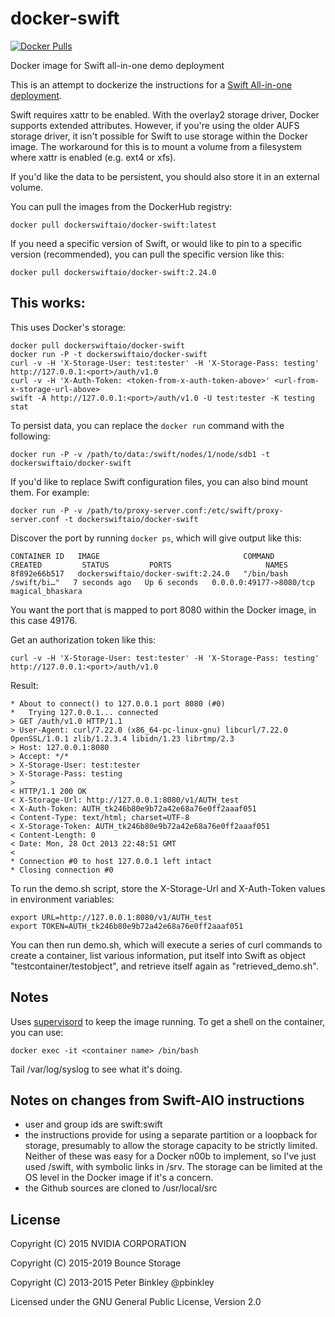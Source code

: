 docker-swift
============

[![Docker Pulls](https://img.shields.io/docker/pulls/dockerswiftaio/docker-swift.svg)](https://hub.docker.com/r/dockerswiftaio/docker-swift/)

Docker image for Swift all-in-one demo deployment

This is an attempt to dockerize the instructions for a [Swift All-in-one deployment](https://docs.openstack.org/swift/latest/development_saio.html).

Swift requires xattr to be enabled. With the overlay2 storage driver, Docker
supports extended attributes. However, if you're using the older AUFS storage
driver, it isn't possible for Swift to use storage within the Docker image.
The workaround for this is to mount a volume from a filesystem where xattr is
enabled (e.g. ext4 or xfs).

If you'd like the data to be persistent, you should also store it in an external
volume.

You can pull the images from the DockerHub registry:
```
docker pull dockerswiftaio/docker-swift:latest
```

If you need a specific version of Swift, or would like to pin to a specific
version (recommended), you can pull the specific version like this:
```
docker pull dockerswiftaio/docker-swift:2.24.0
```

## This works:

This uses Docker's storage:
```
docker pull dockerswiftaio/docker-swift
docker run -P -t dockerswiftaio/docker-swift
curl -v -H 'X-Storage-User: test:tester' -H 'X-Storage-Pass: testing' http://127.0.0.1:<port>/auth/v1.0
curl -v -H 'X-Auth-Token: <token-from-x-auth-token-above>' <url-from-x-storage-url-above>
swift -A http://127.0.0.1:<port>/auth/v1.0 -U test:tester -K testing stat
```

To persist data, you can replace the `docker run` command with the following:
```
docker run -P -v /path/to/data:/swift/nodes/1/node/sdb1 -t dockerswiftaio/docker-swift
```

If you'd like to replace Swift configuration files, you can also bind mount
them. For example:
```
docker run -P -v /path/to/proxy-server.conf:/etc/swift/proxy-server.conf -t dockerswiftaio/docker-swift
```

Discover the port by running `docker ps`, which will give output like this:

```
CONTAINER ID   IMAGE                                COMMAND                  CREATED         STATUS         PORTS                     NAMES
8f892e66b517   dockerswiftaio/docker-swift:2.24.0   "/bin/bash /swift/bi…"   7 seconds ago   Up 6 seconds   0.0.0.0:49177->8080/tcp   magical_bhaskara
```

You want the port that is mapped to port 8080 within the Docker image, in this case 49176.

Get an authorization token like this:

```
curl -v -H 'X-Storage-User: test:tester' -H 'X-Storage-Pass: testing' http://127.0.0.1:<port>/auth/v1.0
```

Result:

```
* About to connect() to 127.0.0.1 port 8080 (#0)
*   Trying 127.0.0.1... connected
> GET /auth/v1.0 HTTP/1.1
> User-Agent: curl/7.22.0 (x86_64-pc-linux-gnu) libcurl/7.22.0 OpenSSL/1.0.1 zlib/1.2.3.4 libidn/1.23 librtmp/2.3
> Host: 127.0.0.1:8080
> Accept: */*
> X-Storage-User: test:tester
> X-Storage-Pass: testing
>
< HTTP/1.1 200 OK
< X-Storage-Url: http://127.0.0.1:8080/v1/AUTH_test
< X-Auth-Token: AUTH_tk246b80e9b72a42e68a76e0ff2aaaf051
< Content-Type: text/html; charset=UTF-8
< X-Storage-Token: AUTH_tk246b80e9b72a42e68a76e0ff2aaaf051
< Content-Length: 0
< Date: Mon, 28 Oct 2013 22:48:51 GMT
<
* Connection #0 to host 127.0.0.1 left intact
* Closing connection #0
```

To run the demo.sh script, store the X-Storage-Url and X-Auth-Token values in environment variables:

```
export URL=http://127.0.0.1:8080/v1/AUTH_test
export TOKEN=AUTH_tk246b80e9b72a42e68a76e0ff2aaaf051
```

You can then run demo.sh, which will execute a series of curl commands to create
a container, list various information, put itself into Swift as object
"testcontainer/testobject", and retrieve itself again as "retrieved_demo.sh".

## Notes

Uses [supervisord](http://supervisord.org/) to keep the image running. To get a shell on the container, you can use:

```
docker exec -it <container name> /bin/bash
```

Tail /var/log/syslog to see what it's doing.

## Notes on changes from Swift-AIO instructions

- user and group ids are swift:swift
- the instructions provide for using a separate partition or a loopback for
  storage, presumably to allow the storage capacity to be strictly limited.
  Neither of these was easy for a Docker n00b to implement, so I've just used
  /swift, with symbolic links in /srv. The storage can be limited at the OS
  level in the Docker image if it's a concern.
- the Github sources are cloned to /usr/local/src

## License

Copyright (C) 2015 NVIDIA CORPORATION

Copyright (C) 2015-2019 Bounce Storage

Copyright (C) 2013-2015 Peter Binkley @pbinkley

Licensed under the GNU General Public License, Version 2.0
